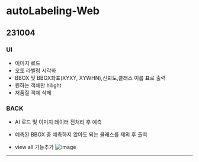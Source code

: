 # autoLabeling-Web

## 231004 
### UI
* 이미지 로드
* 오토 라벨링 시각화
* BBOX 및 BBOX좌표(XYXY, XYWHN),신뢰도,클래스 이름 표로 출력
* 원하는 객체만 hilight
* 저품질 객체 삭제

### BACK
* AI 로드 및 이미지 데이터 전처리 후 예측
* 예측된 BBOX 중 예측하지 않아도 되는 클래스를 제외 후 출력

* view all 기능추가
  ![image](https://github.com/Ztrillion/autoLabeling-Web/assets/85321962/089d1ece-2f5b-4d8d-b1d6-23fe8e06df7a)



--------------------------------------------------------------
